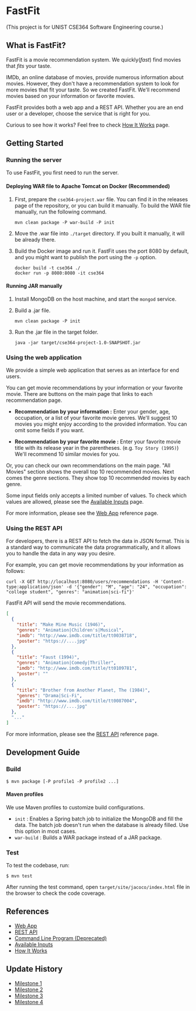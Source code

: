 # FastFit

(This project is for UNIST CSE364 Software Engineering course.)

## What is FastFit?

FastFit is a movie recommendation system. We quickly(*fast*) find movies that *fits* your taste.

IMDb, an online database of movies, provide numerous information about movies. However, they don't have a recommendation system to look for more movies that fit your taste. So we created FastFit. We'll recommend movies based on your information or favorite movies.

FastFit provides both a web app and a REST API. Whether you are an end user or a developer, choose the service that is right for you.

Curious to see how it works? Feel free to check [How It Works](/docs/how-it-works.md) page.

## Getting Started

### Running the server

To use FastFit, you first need to run the server.

#### Deploying WAR file to Apache Tomcat on Docker (Recommended)

1. First, prepare the `cse364-project.war` file. You can find it in the releases page of the repository, or you can build it manually. To build the WAR file manually, run the following command.

   ```shell
   mvn clean package -P war-build -P init
   ```

2. Move the .war file into `./target` directory. If you built it manually, it will be already there.

3. Build the Docker image and run it. FastFit uses the port 8080 by default, and you might want to publish the port using the `-p` option.
  
   ```shell
   docker build -t cse364 ./
   docker run -p 8080:8080 -it cse364
   ```

#### Running JAR manually

1. Install MongoDB on the host machine, and start the `mongod` service.

2. Build a .jar file.

   ```shell
   mvn clean package -P init
   ```

3. Run the .jar file in the target folder.

   ```shell
   java -jar target/cse364-project-1.0-SNAPSHOT.jar
   ```

### Using the web application

We provide a simple web application that serves as an interface for end users.

You can get movie recommendations by your information or your favorite movie. There are buttons on the main page that links to each recommendation page.

- **Recommendation by your information :** Enter your gender, age, occupation, or a list of your favorite movie genres. We'll suggest 10 movies you might enjoy according to the provided information. You can omit some fields if you want.

- **Recommendation by your favorite movie :** Enter your favorite movie title with its release year in the parentheses. (e.g. `Toy Story (1995)`) We'll recommend 10 similar movies for you.

Or, you can check our own recommendations on the main page. "All Movies" section shows the overall top 10 recommended movies. Next comes the genre sections. They show top 10 recommended movies by each genre.

Some input fields only accepts a limited number of values. To check which values are allowed, please see the [Available Inputs](/docs/available-inputs.md) page.

For more information, please see the [Web App](/docs/web.md) reference page.

### Using the REST API

For developers, there is a REST API to fetch the data in JSON format. This is a standard way to communicate the data programmatically, and it allows you to handle the data in any way you desire.

For example, you can get movie recommendations by your information as follows:

```shell
curl -X GET http://localhost:8080/users/recommendations -H 'Content-type:application/json' -d '{"gender": "M", "age": "24",	"occupation": "college student", "genres": "animation|sci-fi"}'
```

FastFit API will send the movie recommendations.

```json
[
  {
    "title": "Make Mine Music (1946)",
    "genres": "Animation|Children's|Musical",
    "imdb": "http://www.imdb.com/title/tt0038718",
    "poster": "https://....jpg"
  },
  {
    "title": "Faust (1994)",
    "genres": "Animation|Comedy|Thriller",
    "imdb": "http://www.imdb.com/title/tt0109781",
    "poster": ""
  },
  {
    "title": "Brother from Another Planet, The (1984)",
    "genres": "Drama|Sci-Fi",
    "imdb": "http://www.imdb.com/title/tt0087004",
    "poster": "https://....jpg"
  },
  "..."
]
```

For more information, please see the [REST API](/docs/api.md) reference page.

## Development Guide

### Build

```
$ mvn package [-P profile1 -P profile2 ...]
```

#### Maven profiles

We use Maven profiles to customize build configurations.

- `init` : Enables a Spring batch job to initialize the MongoDB and fill the data. The batch job doesn't run when the database is already filled. Use this option in most cases.
- `war-build` : Builds a WAR package instead of a JAR package.

### Test

To test the codebase, run:

```
$ mvn test
```

After running the test command, open `target/site/jacoco/index.html` file in the browser to check the code coverage.

## References

- [Web App](/docs/web.md)
- [REST API](/docs/api.md)
- [Command Line Program (Deprecated)](/docs/cli.md)
- [Available Inputs](/docs/available-inputs.md)
- [How It Works](/docs/how-it-works.md)

## Update History

- [Milestone 1](/docs/milestones/milestone1.md)
- [Milestone 2](/docs/milestones/milestone2.md)
- [Milestone 3](/docs/milestones/milestone3.md)
- [Milestone 4](/docs/milestones/milestone4.md)

